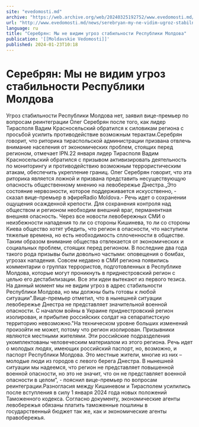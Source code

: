 ```yaml
---
site: "evedomosti.md"
archive: "https://web.archive.org/web/20240325192752/www.evedomosti.md/news/serebryan-my-ne-vidim-ugroz-stabilnosti-respubliki-moldova"
url: "http://www.evedomosti.md/news/serebryan-my-ne-vidim-ugroz-stabilnosti-respubliki-moldova"
language: ru
title: "Серебрян: Мы не видим угроз стабильности Республики Молдова"
publication: '[[Moldavskie Vedomosti]]'
published: 2024-01-23T10:18
---
```


# Серебрян: Мы не видим угроз стабильности Республики Молдова

Угроз стабильности Республики Молдова нет, заявил вице-премьер по вопросам реинтеграции Олег Серебрян после того, как лидер Тирасполя Вадим Красносельский обратился к силовикам региона с просьбой усилить противодействие возможным терактам.Серебрян говорит, что риторика тираспольской администрации призвана отвлечь внимание населения от экономических проблем, стоящих перед регионом, отмечает IPN.22 января лидер Тирасполя Вадим Красносельский обратился с призывом активизировать деятельность по мониторингу и противодействию возможным террористическим атакам, обеспечить укрепление границ. Олег Серебрян говорит, что эта риторика является ложной и призвана представить несуществующую опасность общественному мнению на левобережье Днестра.„Это состояние нервозности, которое поддерживается искусственно, - сказал вице-премьер в эфиреRadio Moldova.- Речь идет о сохранении ощущения осажденной крепости. Для сохранения контроля над обществом и регионом необходим внешний враг, перманентная внешняя опасность. Через все новости левобережных СМИ о неизбежности нападения то ли со стороны Кишинева, то ли со стороны Киева общество хотят убедить, что регион в опасности, что наступили тяжелые времена, но есть необходимость сплоченности в обществе. Таким образом внимание общества отвлекается от экономических и социальных проблем, стоящих перед регионом. В последние два года такого рода призывы были довольно частыми: оповещения о бомбах, угрозах нападения. Совсем недавно в СМИ региона появились комментарии о группах террористов, подготовленных в Республике Молдова, которые могут проникнуть в приднестровский регион с целью его дестабилизации. Все эти идеи вытекают из первого тезиса. На данный момент мы не видим угроз в адрес стабильности Республики Молдова, но мы должны быть готовы к любой ситуации".Вице-премьер отметил, что в нынешней ситуации левобережье Днестра не представляет значительной военной опасности. С началом войны в Украине приднестровский регион изолирован, и прибытие российских солдат на сепаратистскую территорию невозможно."На техническом уровне больших изменений произойти не может, потому что регион изолирован. Призывники являются местными жителями. Эти российские подразделения укомплектованы человеческим материалом из этого региона. Речь идет о молодых людях, имеющих российский паспорт, но, возможно, и паспорт Республики Молдова. Это местные жители, многие из них – молодые люди из городов с левого берега Днестра. В нынешней ситуации мы надеемся, что регион не представляет повышенной военной опасности, но это не значит, что он не представляет военной опасности в целом”, - пояснил вице-премьер по вопросам реинтеграции.Разногласия между Кишиневом и Тирасполем усилились после вступления в силу 1 января 2024 года новых положений Таможенного кодекса. Согласно документу, экономические агенты левобережья обязаны платить таможенные пошлины в государственный бюджет так же, как и экономические агенты правобережья.